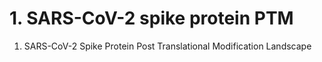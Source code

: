 # 1. SARS-CoV-2 spike protein PTM
 1. SARS-CoV-2 Spike Protein Post Translational Modification Landscape
